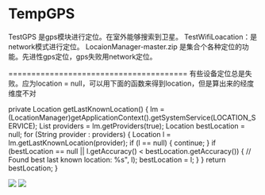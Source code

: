 # TempGPS

TestGPS 是gps模块进行定位。在室外能够搜索到卫星。
TestWifiLoacation：是network模式进行定位。
LocaionManager-master.zip 是集合个各种定位的功能。先进性gps定位，gps失败用network定位。


=======================================
有些设备定位总是失败。应为location = null，可以用下面的函数来得到location，但是算出来的经度维度不对

private Location getLastKnownLocation() {
		lm = (LocationManager)getApplicationContext().getSystemService(LOCATION_SERVICE);
	    List<String> providers = lm.getProviders(true);
	    Location bestLocation = null;
	    for (String provider : providers) {
	        Location l = lm.getLastKnownLocation(provider);
	        if (l == null) {
	            continue;
	        }
	        if (bestLocation == null || l.getAccuracy() < bestLocation.getAccuracy()) {
	            // Found best last known location: %s", l);
	            bestLocation = l;
	        }
	    }
	    return bestLocation;
	}
  
  <img src="https://raw.githubusercontent.com/whtchl/TempGPS/master/art/1.png"/>
  <img src="https://raw.githubusercontent.com/whtchl/TempGPS/master/art/2.png"/>
